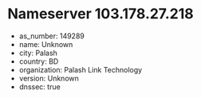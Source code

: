 # Nameserver 103.178.27.218

* as_number: 149289
* name: Unknown
* city: Palash
* country: BD
* organization: Palash Link Technology
* version: Unknown
* dnssec: true
